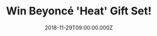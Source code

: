 ---
campaign-uuid: "c-782b8bc7-ec52-4dcd-9359-4eddb9e85736"
type: "Competition"
category: "Gifts"
date: "2018-11-29T09:00:00.000Z"
end-date: "2019-01-29T09:00:00.000Z"
disable-form: false
is_promoted: false
has_entry_page: true
title: "Win Beyoncé 'Heat' Gift Set!"
competition-description: "<p>Beyoncé Knowles is famous for being a singer, songwriter\
  \ actress, fashion designer and has a range of fragrances. She started off with\
  \ Destiny's Child in the 1990's before going onto solo success, now she is bringing\
  \ her class and style to a fragrance.</p>\r\n<p>We are giving away her 'Heat' Gift\
  \ Set including her floral perfume for women with notes of magnolia, neroli, red\
  \ vanilla orchard, peach, musk and amber PLUS Shower Gel and Body Lotion. Enter\
  \ below for a chance to be yours!</p>"
hero-header: "Win Beyoncé 'Heat' Gift Set!"
terms-confirmation: "N/A"
banner-img: "https://assets.expresslyapp.com/asset-d3e273ec-34e6-4137-bba3-b50912f27b01.jpg"
logo-left-href: "http://club.expressly.io"
logo-left-image: "https://assets.expresslyapp.com/asset-5083b5ba-246b-4f3d-ac12-ccb8be9f331f.jpg"
logo-left-title: "Expressly Club"
bg-image-hero: "https://assets.expresslyapp.com/asset-8c28803e-3785-452e-bf76-51de567cacde.jpg"
bg-image-first: "https://assets.expresslyapp.com/asset-e5532b91-6fd6-4898-a61d-1050dd5928bc.jpg"
section1-content: "<p>Surrounded by a luminous fragrant aura, the woman who wears\
  \ it, whether at night or during the day, feels instantly effervescent and alive.\
  \ Sensual and bright, the scent lights up a room, just as Beyoncé captivates with\
  \ her presence, making the set the perfect all-occasion gift for her.</p>\r\n<p>If\
  \ you want to feel like a star, now with the famous 'Heat' Gift Set trio from Beyoncé\
  , you can. Enter the form below for a chance to win and it could be yours.</p>m"
entry-title: "Win Beyoncé 'Heat' Gift Set!"
entry-content: "Enter the draw to win Beyoncé 'Heat' Gift Set before 23:59 on 29th\
  \ of January 2019."
has-winner: false
prize-description: "Beyoncé 'Heat' Gift Set!"
special-conditions: "Multiple entries are allowed up to one every day."
---